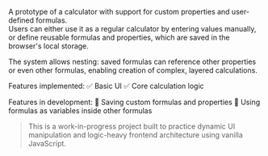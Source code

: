 A prototype of a calculator with support for custom properties and user-defined formulas.  
Users can either use it as a regular calculator by entering values manually, or define reusable formulas and properties, which are saved in the browser's local storage.

The system allows nesting: saved formulas can reference other properties or even other formulas, enabling creation of complex, layered calculations.

Features implemented:
✅ Basic UI
✅ Core calculation logic

Features in development:
🔧 Saving custom formulas and properties
🔧 Using formulas as variables inside other formulas

> This is a work-in-progress project built to practice dynamic UI manipulation and logic-heavy frontend architecture using vanilla JavaScript.
